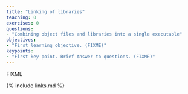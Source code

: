 ```yaml
---
title: "Linking of libraries"
teaching: 0
exercises: 0
questions:
- "Combining object files and libraries into a single executable"
objectives:
- "First learning objective. (FIXME)"
keypoints:
- "First key point. Brief Answer to questions. (FIXME)"
---
```

FIXME

{% include links.md %}


